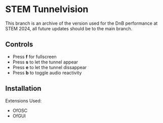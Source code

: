  # STEM Tunnelvision

This branch is an archive of the version used for the DnB performance at STEM 2024, all future updates should be to the main branch.

## Controls

- Press **f** for fullscreen
- Press **s** to let the tunnel appear
- Press **e** to let the tunnel dissappear
- Press **b** to toggle audio reactivity 

## Installation

Extensions Used:
- OfOSC
- OfGUI
